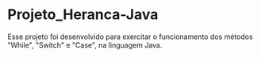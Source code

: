# Projeto_Heranca-Java
Esse projeto foi desenvolvido para exercitar o funcionamento dos métodos "While", "Switch" e "Case", na linguagem Java.
